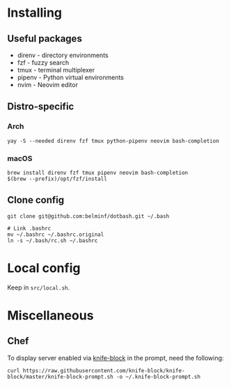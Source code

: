 # Installing

## Useful packages
* direnv - directory environments
* fzf - fuzzy search
* tmux - terminal multiplexer
* pipenv - Python virtual environments
* nvim - Neovim editor

## Distro-specific
### Arch
```
yay -S --needed direnv fzf tmux python-pipenv neovim bash-completion
```

### macOS
```
brew install direnv fzf tmux pipenv neovim bash-completion
$(brew --prefix)/opt/fzf/install
```
## Clone config
```
git clone git@github.com:belminf/dotbash.git ~/.bash

# Link .bashrc
mv ~/.bashrc ~/.bashrc.original
ln -s ~/.bash/rc.sh ~/.bashrc
```

# Local config
Keep in `src/local.sh`.

# Miscellaneous
## Chef
To display server enabled via [knife-block](https://github.com/knife-block/knife-block) in the prompt, need the following:

```
curl https://raw.githubusercontent.com/knife-block/knife-block/master/knife-block-prompt.sh -o ~/.knife-block-prompt.sh
```
